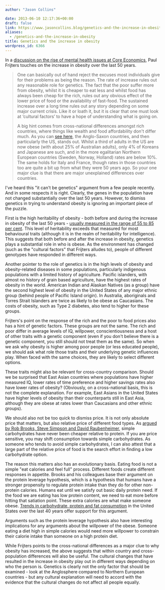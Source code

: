 ```yaml
---
author: "Jason Collins"

date: 2013-06-10 12:17:36+00:00
draft: false
link: https://www.jasoncollins.blog/genetics-and-the-increase-in-obesity/
aliases:
  - /genetics-and-the-increase-in-obesity
title: Genetics and the increase in obesity
wordpress_id: 6366
---
```


In a [discussion on the rise of mental health issues at Core Economics](http://economics.com.au/?p=9734), Paul Frijters touches on the increase in obesity over the last 50 years.


<blockquote>One can basically out of hand reject the excuses most individuals give for their problems as being the reason. The rate of increase rules out any reasonable role for genetics. The fact that the poor suffer more from obesity, whilst it is cheaper to eat less and whilst food has always been cheap for the rich, rules out any obvious effect of the lower price of food or the availability of fast-food. The sustained increase over a long time rules out any story depending on some major current crisis. Like it or loath it, but it is clear that one must look at ‘cultural factors’ to have a hope of understanding what is going on.

A big hint comes from cross-national differences amongst rich countries, where things like wealth and food affordability don't differ much. As you can [see here](http://en.wikipedia.org/wiki/File:Obesity_country_comparison_-_path.svg), the Anglo-Saxon countries, and then particularly the US, stands out. Whilst a third of adults in the US are now obese (with about 25% of Australian adults), only 4% of Koreans and Japanese are such, and in the more egalitarian Northern European countries (Sweden, Norway, Holland) rates are below 10%. The same holds for Italy and France, though rates in those countries too are quite a bit up from what they were 50 years ago. So your one major clue is that there are major unexplained differences over countries.</blockquote>


I've heard this "it can't be genetics" argument from a few people recently. And in some respects it is right. Clearly, the genes in the population have not changed substantially over the last 50 years. However, to dismiss genetics in trying to understand obesity is ignoring an important piece of the puzzle.

First is the high heritability of obesity - both before and during the increase in obesity of the last 50 years - [usually measured in the range of 55 to 85 per cent](http://ajcn.nutrition.org/content/87/2/398.abstract). This level of heritability exceeds that measured for most behavioural traits (although it is in the realm of heritability for intelligence). This suggests that both before and after the increase in obesity, genetics plays a substantial role in who is obese. As the environment has changed (such as the "cultural factors" that Frijters alludes to), people of different genotypes have responded in different ways.

Another pointer to the role of genetics is in the high levels of obesity and obesity-related diseases in some populations, particularly indigenous populations with a limited history of agriculture. Pacific islanders, with almost no history of grain based agriculture, have the highest rates of obesity in the world. American Indian and Alaskan Natives (as a group) have the second highest level of obesity in the United States of any major ethnic group (behind people of Pacific Island origin). In Australia, aboriginals and Torres Strait Islanders are twice as likely to be obese as Caucasians. The costs of obesity, such as Type 2 diabetes, also tend to higher for these groups.

Frijters's point on the response of the rich and the poor to food prices also has a hint of genetic factors. These groups are not the same. The rich and poor differ in average levels of IQ, willpower, conscientiousness and a host of other traits with a genetic component (even if you don't believe there is a genetic component, you still should not treat them as the same). So when we ask why obesity is higher among poor people (or less educated people), we should ask what role those traits and their underlying genetic influences play. When faced with the same choices, they are likely to select different options.

These traits might also be relevant for cross-country comparison. Should we be surprised that East Asian countries where populations have higher measured IQ, lower rates of time preference and higher savings rates also have lower rates of obesity? (Obviously, on a cross-national basis, this is not the complete explanation. For example, East Asians in the United States have higher levels of obesity than their counterparts still in East Asia, although they are obese at rates lower than Caucasians and other ethnic groups).

We should also not be too quick to dismiss price. It is not only absolute price that matters, but also relative price of different food types. As [argued by Rob Brooks, Steve Simpson and David Raubenheimer](https://www.jasoncollins.blog/evolution-and-obesity/), simple carbohydrates have never been cheaper relative to protein. If you are price sensitive, you may shift consumption towards simple carbohydrates. As someone who tends to avoid simple carbohydrates, I can also attest that a large part of the relative price of food is the search effort in finding a low carbohydrate option.

The reason this matters also has an evolutionary basis. Eating food is not a simple "eat calories and feel full" process. Different foods create different responses in appetite. Brooks and his colleagues base their argument on the protein leverage hypothesis, which is a hypothesis that humans have a stronger propensity to regulate protein intake than they do for other non-protein calories. Humans eat until we satisfy out basic daily protein need. If the food we are eating has low protein content, we need to eat more before hitting that satiation point. These extra calories are what make someone obese. [Trends in carbohydrate, protein and fat consumption](https://doi.org/10.3945/ajcn.110.000141) in the United States over the last 40 years offer support for this argument.

Arguments such as the protein leverage hypothesis also have interesting implications for any arguments about the willpower of the obese. Someone eating a diet high in simple calories would need more willpower to constrain their calorie intake than someone on a high protein diet.

While Frijters points to the cross-national differences as a major clue to why obesity has increased, the above suggests that within country and cross-population differences will also be useful. The cultural changes that have resulted in the increase in obesity play out in different ways depending on who the person is. Genetics is clearly not the only factor that should be examined - look at the Anglosphere compared to Northern European countries - but any cultural explanation will need to accord with the evidence that the cultural changes do not affect all people equally.
